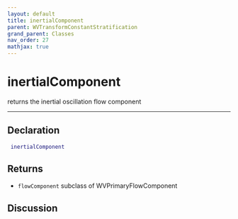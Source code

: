 ```yaml
---
layout: default
title: inertialComponent
parent: WVTransformConstantStratification
grand_parent: Classes
nav_order: 27
mathjax: true
---
```


#  inertialComponent

returns the inertial oscillation flow component


---

## Declaration
```matlab
 inertialComponent
```
## Returns
+ `flowComponent`  subclass of WVPrimaryFlowComponent

## Discussion

        
